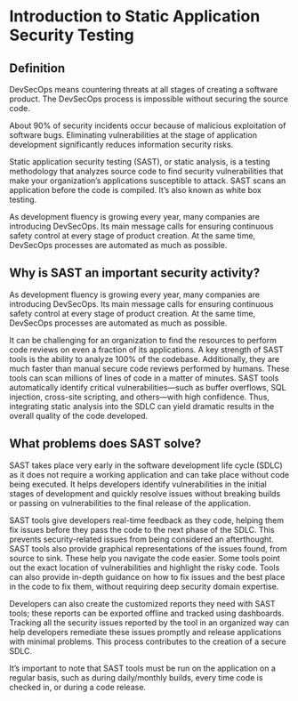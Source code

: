# Introduction to Static Application Security Testing

## Definition

DevSecOps means countering threats at all stages of creating a software product. The DevSecOps process is impossible without securing the source code.

About 90% of security incidents occur because of malicious exploitation of software bugs. Eliminating vulnerabilities at the stage of application development significantly reduces information security risks.

Static application security testing (SAST), or static analysis, is a testing methodology that analyzes source code to find security vulnerabilities that make your organization’s applications susceptible to attack. SAST scans an application before the code is compiled. It’s also known as white box testing.

As development fluency is growing every year, many companies are introducing DevSecOps. Its main message calls for ensuring continuous safety control at every stage of product creation. At the same time, DevSecOps processes are automated as much as possible.

## Why is SAST an important security activity?

As development fluency is growing every year, many companies are introducing DevSecOps. Its main message calls for ensuring continuous safety control at every stage of product creation. At the same time, DevSecOps processes are automated as much as possible.

It can be challenging for an organization to find the resources to perform code reviews on even a fraction of its applications. A key strength of SAST tools is the ability to analyze 100% of the codebase. Additionally, they are much faster than manual secure code reviews performed by humans. These tools can scan millions of lines of code in a matter of minutes. SAST tools automatically identify critical vulnerabilities—such as buffer overflows, SQL injection, cross-site scripting, and others—with high confidence. Thus, integrating static analysis into the SDLC can yield dramatic results in the overall quality of the code developed.

## What problems does SAST solve?

SAST takes place very early in the software development life cycle (SDLC) as it does not require a working application and can take place without code being executed. It helps developers identify vulnerabilities in the initial stages of development and quickly resolve issues without breaking builds or passing on vulnerabilities to the final release of the application.

SAST tools give developers real-time feedback as they code, helping them fix issues before they pass the code to the next phase of the SDLC. This prevents security-related issues from being considered an afterthought. SAST tools also provide graphical representations of the issues found, from source to sink. These help you navigate the code easier. Some tools point out the exact location of vulnerabilities and highlight the risky code. Tools can also provide in-depth guidance on how to fix issues and the best place in the code to fix them, without requiring deep security domain expertise.

Developers can also create the customized reports they need with SAST tools; these reports can be exported offline and tracked using dashboards. Tracking all the security issues reported by the tool in an organized way can help developers remediate these issues promptly and release applications with minimal problems. This process contributes to the creation of a secure SDLC.

It’s important to note that SAST tools must be run on the application on a regular basis, such as during daily/monthly builds, every time code is checked in, or during a code release.
